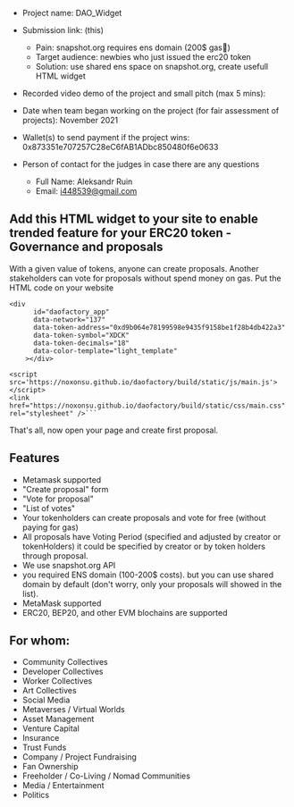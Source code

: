 - Project name: DAO_Widget
- Submission link: (this)

    - Pain: snapshot.org requires ens domain (200$ gas🥶)
    - Target audience: newbies who just issued the erc20 token
    - Solution: use shared ens space on snapshot.org, create usefull HTML widget  

- Recorded video demo of the project and small pitch (max 5 mins): 
- Date when team began working on the project (for fair assessment of projects): November 2021
- Wallet(s) to send payment if the project wins: 0x873351e707257C28eC6fAB1ADbc850480f6e0633
- Person of contact for the judges in case there are any questions
    - Full Name: Aleksandr Ruin
    - Email: i448539@gmail.com

## Add this HTML widget to your site to enable trended feature for your ERC20 token - Governance and proposals 
With a given value of tokens, anyone can create proposals. Another stakeholders can vote for proposals without spend money on gas. Put the HTML code on your website 
```
<div
      id="daofactory_app"
      data-network="137"
      data-token-address="0xd9b064e78199598e9435f9158be1f28b4db422a3"
      data-token-symbol="XDCK"
      data-token-decimals="18"
      data-color-template="light_template"
    ></div>

<script src='https://noxonsu.github.io/daofactory/build/static/js/main.js'></script>
<link href="https://noxonsu.github.io/daofactory/build/static/css/main.css" rel="stylesheet" />```
```

That's all, now open your page and create first proposal. 


## Features
- Metamask supported
- "Create proposal" form  
- "Vote for proposal" 
- "List of votes" 
- Your tokenholders can create proposals and vote for free (without paying for gas)
- All proposals have Voting Period (specified and adjusted by creator or tokenHolders) it could be specified by creator or by token holders through proposal.
- We use snapshot.org API
- you required ENS domain (100-200$ costs). but you can use shared domain by default (don't worry, only your proposals will showed in the list).  
- MetaMask supported
- ERC20, BEP20, and other EVM blochains are supported

## For whom: 
- Community Collectives
- Developer Collectives
- Worker Collectives
- Art Collectives
- Social Media
- Metaverses / Virtual Worlds
- Asset Management
- Venture Capital
- Insurance
- Trust Funds
- Company / Project Fundraising
- Fan Ownership
- Freeholder / Co-Living / Nomad Communities
- Media / Entertainment
- Politics

